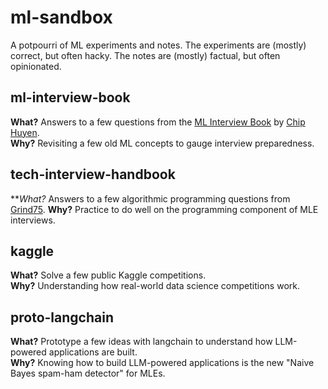 # ml-sandbox
A potpourri of ML experiments and notes. The experiments are (mostly) correct, but often hacky. The notes are (mostly) factual, but often opinionated.

## ml-interview-book
**What?** Answers to a few questions from the [ML Interview Book](https://huyenchip.com/ml-interviews-book/) by [Chip Huyen](https://huyenchip.com).    
**Why?** Revisiting a few old ML concepts to gauge interview preparedness.

## tech-interview-handbook
***What?* Answers to a few algorithmic programming questions from [Grind75](https://www.techinterviewhandbook.org).
**Why?** Practice to do well on the programming component of MLE interviews.

## kaggle
**What?** Solve a few public Kaggle competitions.    
**Why?** Understanding how real-world data science competitions work.

## proto-langchain
**What?** Prototype a few ideas with langchain to understand how LLM-powered applications are built.    
**Why?** Knowing how to build LLM-powered applications is the new "Naive Bayes spam-ham detector" for MLEs.

